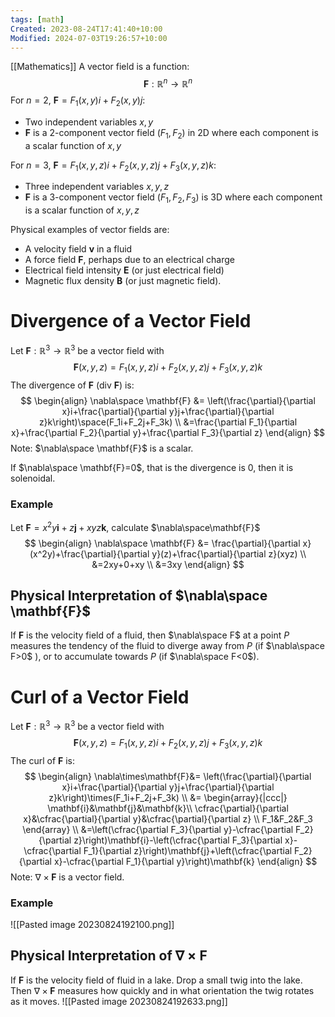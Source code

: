 ```yaml
---
tags: [math]
Created: 2023-08-24T17:41:40+10:00
Modified: 2024-07-03T19:26:57+10:00
---
```

[[Mathematics]]
A vector field is a function:
$$\mathbf{F}:\mathbb{R}^n\to\mathbb{R}^n$$
For $n=2$, $\mathbf{F}=F_1(x,y)i+F_2(x,y)j$:
- Two independent variables $x,y$ 
- $\mathbf{F}$ is a 2-component vector field $(F_1,F_2$) in 2D where each component is a scalar function of $x,y$

For $n=3$, $\mathbf{F}=F_1(x,y,z)i+F_2(x,y,z)j+F_3(x,y,z)k$:
- Three independent variables $x,y,z$ 
- $\mathbf{F}$ is a 3-component vector field ($F_1,F_2,F_3$) is 3D where each component is a scalar function of $x,y,z$ 

Physical examples of vector fields are:
- A velocity field $\mathbf{v}$ in a fluid
- A force field $\mathbf{F}$, perhaps due to an electrical charge
- Electrical field intensity $\mathbf{E}$ (or just electrical field)
- Magnetic flux density $\mathbf{B}$ (or just magnetic field).

# Divergence of a Vector Field
Let $\mathbf{F}:\mathbb{R}^3\to\mathbb{R}^3$ be a vector field with
$$\mathbf{F}(x,y,z)=F_1(x,y,z)i+F_2(x,y,z)j+F_3(x,y,z)k$$
The divergence of $\mathbf{F}$ (div $\mathbf{F}$) is:
$$
\begin{align}
\nabla\space \mathbf{F} &= \left(\frac{\partial}{\partial x}i+\frac{\partial}{\partial y}j+\frac{\partial}{\partial z}k\right)\space(F_1i+F_2j+F_3k) \\
&=\frac{\partial F_1}{\partial x}+\frac{\partial F_2}{\partial y}+\frac{\partial F_3}{\partial z}
\end{align}
$$
Note: $\nabla\space \mathbf{F}$ is a scalar. 

If $\nabla\space \mathbf{F}=0$, that is the divergence is 0, then it is solenoidal.
### Example
Let $\mathbf{F}=x^2y\mathbf{i}+z\mathbf{j}+xyz\mathbf{k}$, calculate $\nabla\space\mathbf{F}$
$$
\begin{align}
\nabla\space \mathbf{F} &= \frac{\partial}{\partial x}(x^2y)+\frac{\partial}{\partial y}(z)+\frac{\partial}{\partial z}(xyz) \\
&=2xy+0+xy \\
&=3xy
\end{align}
$$


## Physical Interpretation of $\nabla\space \mathbf{F}$ 
If $\mathbf{F}$ is the velocity field of a fluid, then $\nabla\space F$ at a point $P$ measures the tendency of the fluid to diverge away from $P$ (if $\nabla\space F>0$ ), or to accumulate towards $P$ (if $\nabla\space F<0$).

# Curl of a Vector Field
Let $\mathbf{F}:\mathbb{R}^3\to\mathbb{R}^3$ be a vector field with
$$\mathbf{F}(x,y,z)=F_1(x,y,z)i+F_2(x,y,z)j+F_3(x,y,z)k$$
The curl of $\mathbf{F}$ is:
$$
\begin{align}
\nabla\times\mathbf{F}&= \left(\frac{\partial}{\partial x}i+\frac{\partial}{\partial y}j+\frac{\partial}{\partial z}k\right)\times(F_1i+F_2j+F_3k) \\
&= \begin{array}{|ccc|}
  \mathbf{i}&\mathbf{j}&\mathbf{k}\\
  \cfrac{\partial}{\partial x}&\cfrac{\partial}{\partial y}&\cfrac{\partial}{\partial z} \\
  F_1&F_2&F_3
\end{array} \\
&=\left(\cfrac{\partial F_3}{\partial y}-\cfrac{\partial F_2}{\partial z}\right)\mathbf{i}-\left(\cfrac{\partial F_3}{\partial x}-\cfrac{\partial F_1}{\partial z}\right)\mathbf{j}+\left(\cfrac{\partial F_2}{\partial x}-\cfrac{\partial F_1}{\partial y}\right)\mathbf{k}
\end{align}
$$
Note: $\nabla\times \mathbf{F}$ is a vector field. 
### Example
![[Pasted image 20230824192100.png]]



## Physical Interpretation of $\nabla\times \mathbf{F}$ 
If $\mathbf{F}$ is the velocity field of fluid in a lake. Drop a small twig into the lake. Then $\nabla\times \mathbf{F}$ measures how quickly and in what orientation the twig rotates as it moves.
![[Pasted image 20230824192633.png]]